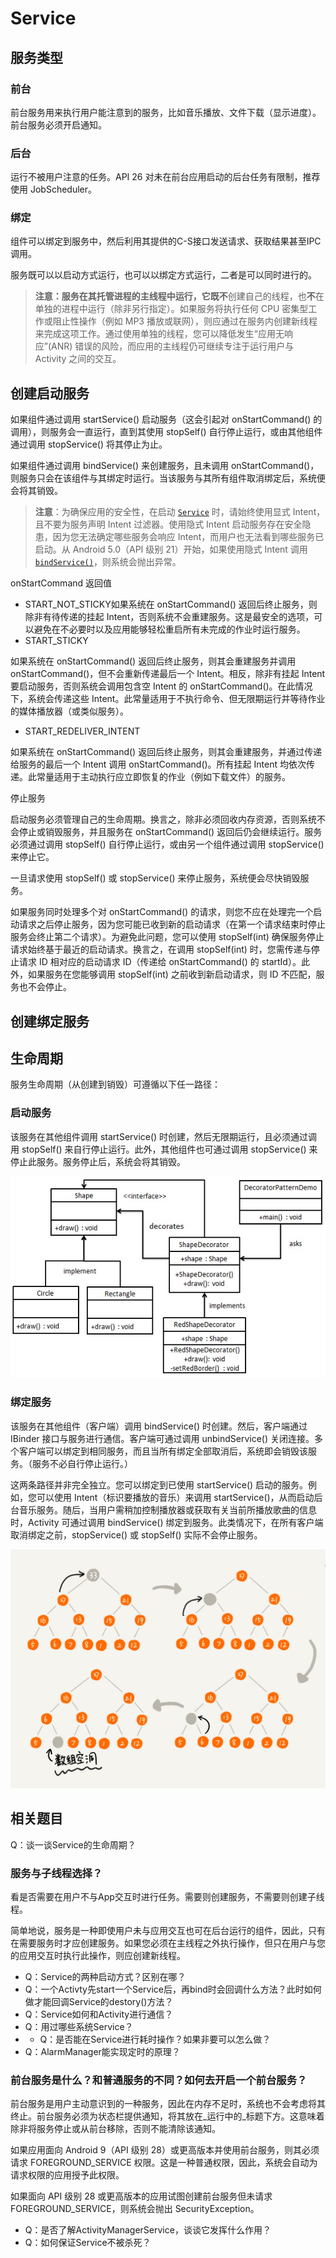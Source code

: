 # Service

## 服务类型

### 前台

前台服务用来执行用户能注意到的服务，比如音乐播放、文件下载（显示进度）。前台服务必须开启通知。

### 后台

运行不被用户注意的任务。API 26 对未在前台应用启动的后台任务有限制，推荐使用 JobScheduler。

### 绑定

组件可以绑定到服务中，然后利用其提供的C-S接口发送请求、获取结果甚至IPC调用。

服务既可以以启动方式运行，也可以以绑定方式运行，二者是可以同时进行的。

> **注意：**服务在其托管进程的主线程中运行，它既**不**创建自己的线程，也**不**在单独的进程中运行（除非另行指定）。如果服务将执行任何 CPU 密集型工作或阻止性操作（例如 MP3 播放或联网），则应通过在服务内创建新线程来完成这项工作。通过使用单独的线程，您可以降低发生“应用无响应”\(ANR\) 错误的风险，而应用的主线程仍可继续专注于运行用户与 Activity 之间的交互。

## 创建启动服务

如果组件通过调用 startService\(\) 启动服务（这会引起对 onStartCommand\(\) 的调用），则服务会一直运行，直到其使用 stopSelf\(\) 自行停止运行，或由其他组件通过调用 stopService\(\) 将其停止为止。

如果组件通过调用 bindService\(\) 来创建服务，且未调用 onStartCommand\(\)，则服务只会在该组件与其绑定时运行。当该服务与其所有组件取消绑定后，系统便会将其销毁。

> **注意**：为确保应用的安全性，在启动 [`Service`](https://developer.android.google.cn/reference/android/app/Service.html) 时，请始终使用显式 Intent，且不要为服务声明 Intent 过滤器。使用隐式 Intent 启动服务存在安全隐患，因为您无法确定哪些服务会响应 Intent，而用户也无法看到哪些服务已启动。从 Android 5.0（API 级别 21）开始，如果使用隐式 Intent 调用 [`bindService()`](https://developer.android.google.cn/reference/android/content/Context.html#bindService%28android.content.Intent,%20android.content.ServiceConnection,%20int%29)，则系统会抛出异常。

onStartCommand 返回值

* START\_NOT\_STICKY如果系统在 onStartCommand\(\) 返回后终止服务，则除非有待传递的挂起 Intent，否则系统不会重建服务。这是最安全的选项，可以避免在不必要时以及应用能够轻松重启所有未完成的作业时运行服务。
* START\_STICKY

如果系统在 onStartCommand\(\) 返回后终止服务，则其会重建服务并调用 onStartCommand\(\)，但不会重新传递最后一个 Intent。相反，除非有挂起 Intent 要启动服务，否则系统会调用包含空 Intent 的 onStartCommand\(\)。在此情况下，系统会传递这些 Intent。此常量适用于不执行命令、但无限期运行并等待作业的媒体播放器（或类似服务）。

* START\_REDELIVER\_INTENT

如果系统在 onStartCommand\(\) 返回后终止服务，则其会重建服务，并通过传递给服务的最后一个 Intent 调用 onStartCommand\(\)。所有挂起 Intent 均依次传递。此常量适用于主动执行应立即恢复的作业（例如下载文件）的服务。

停止服务

启动服务必须管理自己的生命周期。换言之，除非必须回收内存资源，否则系统不会停止或销毁服务，并且服务在 onStartCommand\(\) 返回后仍会继续运行。服务必须通过调用 stopSelf\(\) 自行停止运行，或由另一个组件通过调用 stopService\(\) 来停止它。

一旦请求使用 stopSelf\(\) 或 stopService\(\) 来停止服务，系统便会尽快销毁服务。

如果服务同时处理多个对 onStartCommand\(\) 的请求，则您不应在处理完一个启动请求之后停止服务，因为您可能已收到新的启动请求（在第一个请求结束时停止服务会终止第二个请求）。为避免此问题，您可以使用 stopSelf\(int\) 确保服务停止请求始终基于最近的启动请求。换言之，在调用 stopSelf\(int\) 时，您需传递与停止请求 ID 相对应的启动请求 ID（传递给 onStartCommand\(\) 的 startId）。此外，如果服务在您能够调用 stopSelf\(int\) 之前收到新启动请求，则 ID 不匹配，服务也不会停止。

## 创建绑定服务

## 生命周期

服务生命周期（从创建到销毁）可遵循以下任一路径：

### 启动服务

该服务在其他组件调用 startService\(\) 时创建，然后无限期运行，且必须通过调用 stopSelf\(\) 来自行停止运行。此外，其他组件也可通过调用 stopService\(\) 来停止此服务。服务停止后，系统会将其销毁。



![&#x670D;&#x52A1;&#x751F;&#x547D;&#x5468;&#x671F;](../../.gitbook/assets/image%20%281%29.png)

### 绑定服务

该服务在其他组件（客户端）调用 bindService\(\) 时创建。然后，客户端通过 IBinder 接口与服务进行通信。客户端可通过调用 unbindService\(\) 关闭连接。多个客户端可以绑定到相同服务，而且当所有绑定全部取消后，系统即会销毁该服务。（服务不必自行停止运行。）

这两条路径并非完全独立。您可以绑定到已使用 startService\(\) 启动的服务。例如，您可以使用 Intent（标识要播放的音乐）来调用 startService\(\)，从而启动后台音乐服务。随后，当用户需稍加控制播放器或获取有关当前所播放歌曲的信息时，Activity 可通过调用 bindService\(\) 绑定到服务。此类情况下，在所有客户端取消绑定之前，stopService\(\) 或 stopSelf\(\) 实际不会停止服务。

![&#x7ED1;&#x5B9A;&#x670D;&#x52A1;&#x751F;&#x547D;&#x5468;&#x671F;](../../.gitbook/assets/image%20%2818%29.png)

## 相关题目

Q：谈一谈Service的生命周期？

### 服务与子线程选择？

看是否需要在用户不与App交互时进行任务。需要则创建服务，不需要则创建子线程。

简单地说，服务是一种即使用户未与应用交互也可在后台运行的组件，因此，只有在需要服务时才应创建服务。如果您必须在主线程之外执行操作，但只在用户与您的应用交互时执行此操作，则应创建新线程。

* Q：Service的两种启动方式？区别在哪？
* Q：一个Activty先start一个Service后，再bind时会回调什么方法？此时如何做才能回调Service的destory\(\)方法？
* Q：Service如何和Activity进行通信？
* Q：用过哪些系统Service？
* * Q：是否能在Service进行耗时操作？如果非要可以怎么做？
* Q：AlarmManager能实现定时的原理？

### 前台服务是什么？和普通服务的不同？如何去开启一个前台服务？

前台服务是用户主动意识到的一种服务，因此在内存不足时，系统也不会考虑将其终止。前台服务必须为状态栏提供通知，将其放在_运行中的_标题下方。这意味着除非将服务停止或从前台移除，否则不能清除该通知。

如果应用面向 Android 9（API 级别 28）或更高版本并使用前台服务，则其必须请求 FOREGROUND\_SERVICE 权限。这是一种普通权限，因此，系统会自动为请求权限的应用授予此权限。

如果面向 API 级别 28 或更高版本的应用试图创建前台服务但未请求 FOREGROUND\_SERVICE，则系统会抛出 SecurityException。

* Q：是否了解ActivityManagerService，谈谈它发挥什么作用？
* Q：如何保证Service不被杀死？

